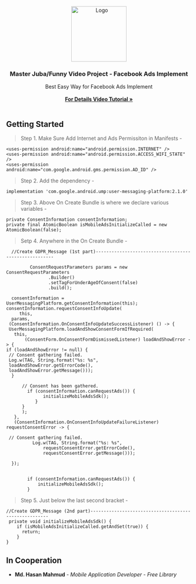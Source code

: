 <br/>
<p align="center">
  <a href="https://github.com/AppBondTech/Easy_InAppUpdate">
    <img src="https://mdhasanmahmud.000webhostapp.com/inappupdate/appbondtech.jpg" alt="Logo" width="150" height="150">
  </a>

  <h3 align="center">Master Juba/Funny Video Project -  Facebook Ads Implement</h3>

  <p align="center">
    Best Easy Way for Facebook Ads Implement
    <br/>
    <br/>
    <a href="https://youtu.be/yvtoXlZvuvk"><strong> For Details Video Tutorial »</strong></a>
    <br/>
    <br/>
	  
## Getting Started

> Step 1. Make Sure Add Internet and Ads Permissiton in Manifests - 
```
<uses-permission android:name="android.permission.INTERNET" />
<uses-permission android:name="android.permission.ACCESS_WIFI_STATE" />
<uses-permission android:name="com.google.android.gms.permission.AD_ID" />
```

> Step 2. Add the dependency - 
```
implementation 'com.google.android.ump:user-messaging-platform:2.1.0'
```

> Step 3. Above On Create Bundle is where we declare various variables - 
```
private ConsentInformation consentInformation;
private final AtomicBoolean isMobileAdsInitializeCalled = new AtomicBoolean(false);
```

> Setp 4. Anywhere in the On Create Bundle - 
```
  //Create GDPR_Message (1st part)------------------------------------------------------ 
       
         ConsentRequestParameters params = new ConsentRequestParameters
                .Builder()
                .setTagForUnderAgeOfConsent(false)
                .build();

  consentInformation = UserMessagingPlatform.getConsentInformation(this);
consentInformation.requestConsentInfoUpdate(
     this,
  params,
 (ConsentInformation.OnConsentInfoUpdateSuccessListener) () -> {
 UserMessagingPlatform.loadAndShowConsentFormIfRequired(
   this,
       (ConsentForm.OnConsentFormDismissedListener) loadAndShowError -> {
if (loadAndShowError != null) {
 // Consent gathering failed.
 Log.w(TAG, String.format("%s: %s",
 loadAndShowError.getErrorCode(),
 loadAndShowError.getMessage()));
  }

      // Consent has been gathered.
        if (consentInformation.canRequestAds()) {
              initializeMobileAdsSdk();
           }
      }
      );
   },
   (ConsentInformation.OnConsentInfoUpdateFailureListener) requestConsentError -> {

 // Consent gathering failed.
          Log.w(TAG, String.format("%s: %s",
              requestConsentError.getErrorCode(),
              requestConsentError.getMessage()));
                    
  });

        
        if (consentInformation.canRequestAds()) {
            initializeMobileAdsSdk();
        }

```
> Step 5. Just below the last second bracket - 
```
//Create GDPR_Message (2nd part)------------------------------------------------------ 
 private void initializeMobileAdsSdk() {
    if (isMobileAdsInitializeCalled.getAndSet(true)) {
      return;
    }
}
```

## In Cooperation

* **Md. Hasan Mahmud** - *Mobile Application Developer* - *Free Library*
